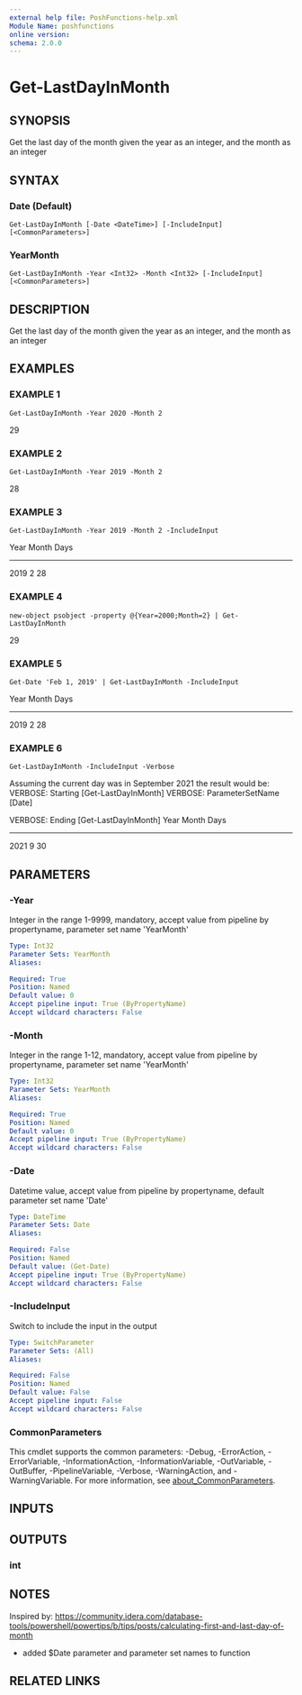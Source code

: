 ```yaml
---
external help file: PoshFunctions-help.xml
Module Name: poshfunctions
online version:
schema: 2.0.0
---
```


# Get-LastDayInMonth

## SYNOPSIS
Get the last day of the month given the year as an integer, and the month as an integer

## SYNTAX

### Date (Default)
```
Get-LastDayInMonth [-Date <DateTime>] [-IncludeInput] [<CommonParameters>]
```

### YearMonth
```
Get-LastDayInMonth -Year <Int32> -Month <Int32> [-IncludeInput] [<CommonParameters>]
```

## DESCRIPTION
Get the last day of the month given the year as an integer, and the month as an integer

## EXAMPLES

### EXAMPLE 1
```
Get-LastDayInMonth -Year 2020 -Month 2
```

29

### EXAMPLE 2
```
Get-LastDayInMonth -Year 2019 -Month 2
```

28

### EXAMPLE 3
```
Get-LastDayInMonth -Year 2019 -Month 2 -IncludeInput
```

Year Month Days
---- ----- ----
2019     2   28

### EXAMPLE 4
```
new-object psobject -property @{Year=2000;Month=2} | Get-LastDayInMonth
```

29

### EXAMPLE 5
```
Get-Date 'Feb 1, 2019' | Get-LastDayInMonth -IncludeInput
```

Year Month Days
---- ----- ----
2019     2   28

### EXAMPLE 6
```
Get-LastDayInMonth -IncludeInput -Verbose
```

Assuming the current day was in September 2021 the result would be:
VERBOSE: Starting \[Get-LastDayInMonth\]
VERBOSE: ParameterSetName \[Date\]

VERBOSE: Ending \[Get-LastDayInMonth\]
Year Month Days
---- ----- ----
2021     9   30

## PARAMETERS

### -Year
Integer in the range 1-9999, mandatory, accept value from pipeline by propertyname, parameter set name 'YearMonth'

```yaml
Type: Int32
Parameter Sets: YearMonth
Aliases:

Required: True
Position: Named
Default value: 0
Accept pipeline input: True (ByPropertyName)
Accept wildcard characters: False
```

### -Month
Integer in the range 1-12, mandatory, accept value from pipeline by propertyname, parameter set name 'YearMonth'

```yaml
Type: Int32
Parameter Sets: YearMonth
Aliases:

Required: True
Position: Named
Default value: 0
Accept pipeline input: True (ByPropertyName)
Accept wildcard characters: False
```

### -Date
Datetime value, accept value from pipeline by propertyname, default parameter set name 'Date'

```yaml
Type: DateTime
Parameter Sets: Date
Aliases:

Required: False
Position: Named
Default value: (Get-Date)
Accept pipeline input: True (ByPropertyName)
Accept wildcard characters: False
```

### -IncludeInput
Switch to include the input in the output

```yaml
Type: SwitchParameter
Parameter Sets: (All)
Aliases:

Required: False
Position: Named
Default value: False
Accept pipeline input: False
Accept wildcard characters: False
```

### CommonParameters
This cmdlet supports the common parameters: -Debug, -ErrorAction, -ErrorVariable, -InformationAction, -InformationVariable, -OutVariable, -OutBuffer, -PipelineVariable, -Verbose, -WarningAction, and -WarningVariable. For more information, see [about_CommonParameters](http://go.microsoft.com/fwlink/?LinkID=113216).

## INPUTS

## OUTPUTS

### int
## NOTES
Inspired by: https://community.idera.com/database-tools/powershell/powertips/b/tips/posts/calculating-first-and-last-day-of-month

- added $Date parameter and parameter set names to function

## RELATED LINKS
